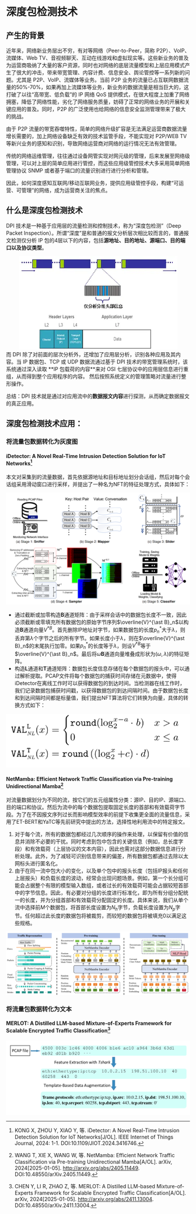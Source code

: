 # 深度包检测技术

## 产生的背景
近年来，网络新业务层出不穷，有对等网络（Peer-to-Peer，简称 P2P）、VoIP、流媒体、Web TV、音视频聊天、互动在线游戏和虚拟现实等。这些新业务的普及为运营商吸纳了大量的客户资源，同时也对网络的底层流量模型和上层应用模式产生了很大的冲击，带来带宽管理、内容计费、信息安全、舆论管控等一系列新的问题。尤其是 P2P、VoIP、流媒体等业务。当前 P2P 业务的流量已占互联网数据流量的50%-70%，如果再加上流媒体等业务，新业务的数据流量是相当巨大的，这打破了以往“高带宽、低负载”的 IP 网络 QoS 提供模式，在很大程度上加重了网络拥塞，降低了网络性能，劣化了网络服务质量，妨碍了正常的网络业务的开展和关键应用的普及。同时，P2P 的广泛使用也给网络的信息安全监测管理带来了极大的挑战。

由于 P2P 流量的带宽吞噬特性，简单的网络升级扩容是无法满足运营商数据流量增长需要的，加上网络设备缺乏有效的技术监管手段，不能实现对 P2P/WEB TV 等新兴业务的感知和识别，导致网络运营商对网络的运行情况无法有效管理。

传统的网络运维管理，往往通过设备网管实现对网元级的管理，后来发展至网络级管理，可以对上层的简单应用进行管控，而这些应用级管控技术大多采用简单网络管理协议 SNMP 或者基于端口的流量识别进行进行分析和管理。

因此，如何深度感知互联网/移动互联网业务，提供应用级管控手段，构建“可运营、可管理”的网络，成为运营商关注的焦点。
## 什么是深度包检测技术
DPI 技术是一种基于应用层的流量检测和控制技术，称为“深度包检测”（Deep Packet Inspection）。所谓“深度”是和普通的报文分析层次相比较而言的，普通报文检测仅分析 IP 包的4层以下的内容，包括**源地址、目的地址、源端口、目的端口以及协议类型**。

<div align="center">
<img src="./traditional-package-parse.png" alt="传统包检测方法">
</div>
而 DPI 除了对前面的层次分析外，还增加了应用层分析，识别各种应用及其内容。当 IP 数据包、TCP 或 UDP 数据流通过基于 DPI 技术的带宽管理系统时，该系统通过深入读取 **IP 包载荷的内容**来对 OSI 七层协议中的应用层信息进行重组，从而得到整个应用程序的内容。
然后按照系统定义的管理策略对流量进行整形操作。

总结：DPI 技术就是通过对应用流中的**数据报文内容**进行探测，从而确定数据报文的真正应用。

## 深度包检测技术应用：
### 将流量包数据转化为灰度图
#### iDetector: A Novel Real-Time Intrusion Detection Solution for IoT Networks[^1]
本文对采集到的流量数据，首先依据源地址和目标地址划分会话组，然后对每个会话组采用滑动窗口进行采样，并提出了一种名为NFT的特征处理方式，具体如下：
<div align="center">
<img src="./idetector-workflow.png">
</div>

- 通过截断或加零构造**B**通道矩阵：由于采样会话中的数据包长度不一致，因此必须截断或零填充所有数据包的原始字节序列$\overline{V}^{\ast B}_n$以构造**B**通道向量$V^{\ast B}$。首先删除IP地址对字节，如果数据包的长度$p^{\ast}_n$大于$\lambda$，则丢弃第$\lambda$个字节之后的所有字节。如果长度小于$\lambda$，则在$\overline{V}^{\ast B}_n$的末尾执行加零。如果$p^{\ast}_n$的长度等于$\lambda$，则设$V^{\ast B}$等于$\overline{V}^{\ast B}_n$。最后将$\omega$**B**通道向量堆叠成形状为$(\omega, \lambda)$的特征矩阵。
- 构造**L**通道和**T**通道矩阵：数据包长度信息存储在每个数据包的报头中，可以通过解析提取。PCAP文件将每个数据包的捕获时间存储在元数据中，使得iDetector在离线工作时可以获得数据包的到达时间。当检测器在线工作时，我们记录数据包捕获时间戳，以获得数据包的到达间隔时间。由于数据包长度和到达间隔时间都是标量值，我们提出NFT算法将它们转换为向量，具体的转换方式如下：
<div align="center">
<img src="./equation-NFT.png">
</div>

#### NetMamba: Efficient Network Traffic Classification via Pre-training Unidirectional Mamba[^2]
对流量数据划分为不同的流，按它们的五元组属性分类：源IP、目的IP、源端口、目的端口和协议。然后为流中的每个数据包提取固定长度的首部和有效载荷字节段。为了在不因报文序列过长而影响模型效率的前提下收集更全面的流量信息，采用了ET-BERT和YaTC等先前研究中提出的方法，选择性地利用流中的特定报文。
1. 对于每个流，所有的数据包都经过几次顺序的操作来处理，以保留有价值的信息并消除不必要的干扰。同时考虑到包中包含的关键信息（例如，总长度字段）和有效载荷（上层协议的文本内容），因此也需对这部分数据信息进行分析处理。此外，为了减轻可识别信息带来的偏差，所有数据包都通过去除以太网标头进行匿名化。
2. 由于在同一流中包大小的变化，以及单个包中的报头长度（包括IP报头和任何上层报头）和负载长度的波动，经常会出现问题场景。例如，第一个长分组可能会占据整个有限的模型输入数组，或者过长的有效载荷可能会占据较短首部中的字节信息。因此，有必要对分组的长度进行标准化，即为所有分组分配统一的长度，并为分组首部和有效载荷分配固定的长度。具体来说，我们从单个流中选择前$M$个数据包，将首部长度设置为$N_h$字节，负载长度设置为$N_p$字节。任何超过此长度的数据包将被裁剪，而较短的数据包将被填充0以满足这些规格。
<div align="center">
<img src="./NetMamba_overview.png">
</div>


### 将流量包数据转化为文本
#### MERLOT: A Distilled LLM-based Mixture-of-Experts Framework for Scalable Encrypted Traffic Classification[^3]

<div align="center">
<img src="./merlot-text-embed.png">
</div>

[^1]: KONG X, ZHOU Y, XIAO Y, 等. iDetector: A Novel Real-Time Intrusion Detection Solution for IoT Networks[J/OL]. IEEE Internet of Things Journal, 2024: 1-1. DOI:10.1109/JIOT.2024.3416746.

[^2]: WANG T, XIE X, WANG W, 等. NetMamba: Efficient Network Traffic Classification via Pre-training Unidirectional Mamba[A/OL]. arXiv, 2024[2025-01-05]. http://arxiv.org/abs/2405.11449. DOI:10.48550/arXiv.2405.11449.

[^3]: CHEN Y, LI R, ZHAO Z, 等. MERLOT: A Distilled LLM-based Mixture-of-Experts Framework for Scalable Encrypted Traffic Classification[A/OL]. arXiv, 2024[2025-01-05]. http://arxiv.org/abs/2411.13004. DOI:10.48550/arXiv.2411.13004.

